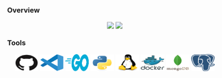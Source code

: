 ### Overview

<div>
<p align="center">
  <a href="https://github.com/raulaguila"  style="text-decoration:none;">
    <img align="center"
        height="150em"
        src="https://github-readme-stats.vercel.app/api?username=raulaguila&show_icons=true&include_all_commits=false&count_private=true&theme=apprentice&hide_border=true&bg_color=0D1117" />
  </a>
  <a href="https://github.com/raulaguila"  style="text-decoration:none;">
  <img align="center"
        height="150em"
        src="https://github-readme-stats.vercel.app/api/top-langs?username=raulaguila&show_icons=true&include_all_commits=true&count_private=true&theme=apprentice&hide_border=true&bg_color=0D1117&layout=compact" />
  </a>
</p>
</div>

### Tools

<div>
<p align="center">
  <a href="https://github.com/" style="text-decoration:none;">
    <img
      align="center"
      alt="Github"
      height="40"
      width="55"
      src="icons/github-original.svg"
    />
  </a>
  <a href="https://code.visualstudio.com/" style="text-decoration:none;">
    <img
      align="center"
      alt="VSCode"
      height="40"
      width="55"
      src="icons/vscode-original.svg"
    />
  </a>
  <a href="https://go.dev/" style="text-decoration:none;">
    <img
      align="center"
      alt="Golang"
      height="40"
      width="55"
      src="icons/golang-original.svg"
    />
  </a>
  <a href="https://www.python.org/" style="text-decoration:none;">
    <img
      align="center"
      alt="Python"
      height="40"
      width="55"
      src="icons/python-original.svg"
    />
  </a>
  <a href="https://ubuntu.com/" style="text-decoration:none;">
    <img
      align="center"
      alt="Linux Ubuntu"
      height="40"
      width="55"
      src="icons/linux-original.svg"
    />
  </a>
  <a href="https://www.docker.com/" style="text-decoration:none;">
    <img
      align="center"
      alt="Docker"
      height="40"
      width="55"
      src="icons/docker-original.svg"
    />
  </a>
  <a href="https://www.mongodb.com/" style="text-decoration:none;">
    <img
      align="center"
      alt="Mongo DB"
      height="40"
      width="55"
      src="icons/mongodb-original.svg"
    />
  </a>
  <a href="https://www.postgresql.org/" style="text-decoration:none;">
    <img
      align="center"
      alt="Postgres SQL"
      height="40"
      width="55"
      src="icons/postgres-original.svg"
    />
  </a>
</p>
</div>
